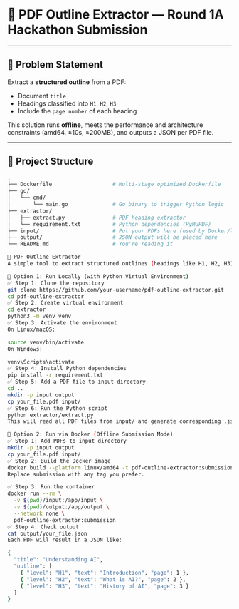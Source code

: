 # 📄 PDF Outline Extractor — Round 1A Hackathon Submission

---

## 🧠 Problem Statement

Extract a **structured outline** from a PDF:
- Document `title`
- Headings classified into `H1`, `H2`, `H3`
- Include the `page number` of each heading

This solution runs **offline**, meets the performance and architecture constraints (amd64, ≤10s, ≤200MB), and outputs a JSON per PDF file.

---

## 🧱 Project Structure

```bash
.
├── Dockerfile                   # Multi-stage optimized Dockerfile
├── go/
│   └── cmd/
│       └── main.go              # Go binary to trigger Python logic
├── extractor/
│   ├── extract.py               # PDF heading extractor
│   └── requirement.txt          # Python dependencies (PyMuPDF)
├── input/                       # Put your PDFs here (used by Docker/local)
├── output/                      # JSON output will be placed here
└── README.md                    # You're reading it

🧾 PDF Outline Extractor
A simple tool to extract structured outlines (headings like H1, H2, H3) from PDF files and export them as JSON.

🧪 Option 1: Run Locally (with Python Virtual Environment)
✅ Step 1: Clone the repository
git clone https://github.com/your-username/pdf-outline-extractor.git
cd pdf-outline-extractor
✅ Step 2: Create virtual environment
cd extractor
python3 -m venv venv
✅ Step 3: Activate the environment
On Linux/macOS:

source venv/bin/activate
On Windows:

venv\Scripts\activate
✅ Step 4: Install Python dependencies
pip install -r requirement.txt
✅ Step 5: Add a PDF file to input directory
cd ..
mkdir -p input output
cp your_file.pdf input/
✅ Step 6: Run the Python script
python extractor/extract.py
This will read all PDF files from input/ and generate corresponding .json files in output/.

🐳 Option 2: Run via Docker (Offline Submission Mode)
✅ Step 1: Add PDFs to input directory
mkdir -p input output
cp your_file.pdf input/
✅ Step 2: Build the Docker image
docker build --platform linux/amd64 -t pdf-outline-extractor:submission .
Replace submission with any tag you prefer.

✅ Step 3: Run the container
docker run --rm \
  -v $(pwd)/input:/app/input \
  -v $(pwd)/output:/app/output \
  --network none \
  pdf-outline-extractor:submission
✅ Step 4: Check output
cat output/your_file.json
Each PDF will result in a JSON like:

{
  "title": "Understanding AI",
  "outline": [
    { "level": "H1", "text": "Introduction", "page": 1 },
    { "level": "H2", "text": "What is AI?", "page": 2 },
    { "level": "H3", "text": "History of AI", "page": 3 }
  ]
}

